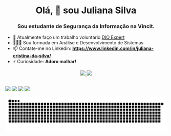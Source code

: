 <h1 align="center">Olá, 👋 sou Juliana Silva</h1>
<h3 align="center">Sou estudante de Segurança da Informação na Vincit.</h3>

- 🔭 Atualmente faço um trabalho voluntário [DIO Expert](https://www.dio.me/sign-up?ref=WOT0WHX4VO)
- 👨🏾‍🎓 Sou formada em Análise e Desenvolvimento de Sistemas 
- 📫 Contate-me no Linkedin: **https://www.linkedin.com/in/juliana-cristina-da-silva/**
- ⚡ Curiosidade: **Adoro malhar!**

<div align="center">
  <a href="https://github.com/juliana-silva-hub">
  <img height="180em" src="https://github-readme-stats.vercel.app/api?username=juliana-silva-hub&show_icons=true&theme=material-palenight&include_all_commits=true&count_private=true"/>
  <img height="180em" src="https://github-readme-stats.vercel.app/api/top-langs/?username=juliana-silva-hub&layout=compact&langs_count=7&theme=material-palenight"/>
</div>
  
   ##
 
<div> 
 <a href="https://instagram.com/ju__silvah/" target="_blank"><img src="https://img.shields.io/badge/-Instagram-%23E4405F?style=for-the-badge&logo=instagram&logoColor=white" target="_blank"></a>
    <a href = "mailto:juliana2317.js@gmail.com"><img src="https://img.shields.io/badge/-Gmail-%23333?style=for-the-badge&logo=gmail&logoColor=white" target="_blank"></a>
  <a href="https://www.linkedin.com/in/juliana-cristina-da-silva/" target="_blank"><img src="https://img.shields.io/badge/-LinkedIn-%230077B5?style=for-the-badge&logo=linkedin&logoColor=white" target="_blank"></a> 
   <a href="https://discord.gg/Juliana Silva#9787" target="_blank"><img src="https://img.shields.io/badge/Discord-7289DA?style=for-the-badge&logo=discord&logoColor=white" target="_blank"></a> 
  
  ![Snake animation](https://github.com/juliana-silva-hub/juliana-silva-hub/blob/output/github-contribution-grid-snake.svg)
</div>











